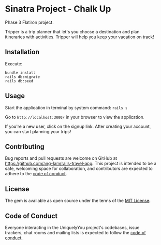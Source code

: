 # Sinatra Project - Chalk Up

Phase 3 Flatiron project.


Tripper is a trip planner that let's you choose a destination and plan itineraries with activities. Tripper will help you keep your vacation on track!


## Installation

Execute:

    bundle install
    rails db:migrate
    rails db:seed


## Usage

Start the application in terminal by system command: `rails s`

Go to `http://localhost:3000/` in your browser to view the application.

If you're a new user, click on the signup link. After creating your account, you can start planning your trips!

## Contributing

Bug reports and pull requests are welcome on GitHub at https://github.com/ang-lam/rails-travel-app. This project is intended to be a safe, welcoming space for collaboration, and contributors are expected to adhere to the [code of conduct](https://github.com/ang-lam/rails-travel-app/blob/master/CODE_OF_CONDUCT.md).

## License

The gem is available as open source under the terms of the [MIT License](https://opensource.org/licenses/MIT).

## Code of Conduct

Everyone interacting in the UniquelyYou project's codebases, issue trackers, chat rooms and mailing lists is expected to follow the [code of conduct](https://github.com/ang-lam/rails-travel-app/blob/master/CODE_OF_CONDUCT.md).